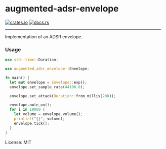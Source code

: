 # augmented-adsr-envelope

[![crates.io](https://img.shields.io/crates/v/adsr-envelope.svg)](https://crates.io/crates/adsr-envelope)
[![docs.rs](https://docs.rs/adsr-envelope/badge.svg)](https://docs.rs/adsr-envelope/)
- - -
Implementation of an ADSR envelope.

### Usage

```rust
use std::time::Duration;

use augmented_adsr_envelope::Envelope;

fn main() {
  let mut envelope = Envelope::exp();
  envelope.set_sample_rate(44100.0);

  envelope.set_attack(Duration::from_millis(200));

  envelope.note_on();
  for i in 10000 {
    let volume = envelope.volume();
    println!("{}", volume);
    envelope.tick();
  }
}
```

License: MIT
